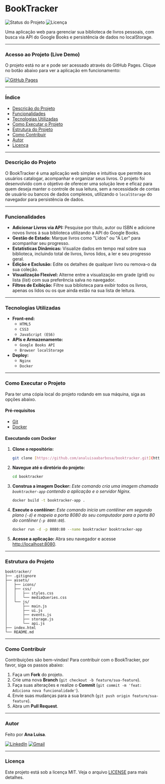# BookTracker 

![Status do Projeto](https://img.shields.io/badge/status-ativo-yellowgreen)
![Licença](https://img.shields.io/badge/license-MIT-blue)

Uma aplicação web para gerenciar sua biblioteca de livros pessoais, com busca via API do Google Books e persistência de dados no localStorage.

---
### Acesso ao Projeto (Live Demo)

O projeto está no ar e pode ser acessado através do GitHub Pages. Clique no botão abaixo para ver a aplicação em funcionamento:

[![GitHub Pages](https://img.shields.io/badge/GitHub%20Pages-222222?style=for-the-badge&logo=github&logoColor=white)](https://analuisaabarbosa.github.io/booktracker/)

---

### Índice

* [Descrição do Projeto](#-descrição-do-projeto)
* [Funcionalidades](#-funcionalidades)
* [Tecnologias Utilizadas](#-tecnologias-utilizadas)
* [Como Executar o Projeto](#-como-executar-o-projeto)
* [Estrutura do Projeto](#-estrutura-do-projeto)
* [Como Contribuir](#-como-contribuir)
* [Autor](#-autor)
* [Licença](#-licença)

---

### Descrição do Projeto

O BookTracker é uma aplicação web simples e intuitiva que permite aos usuários catalogar, acompanhar e organizar seus livros. O projeto foi desenvolvido com o objetivo de oferecer uma solução leve e eficaz para quem deseja manter o controle de sua leitura, sem a necessidade de contas de usuário ou bancos de dados complexos, utilizando o `localStorage` do navegador para persistência de dados.

---

### Funcionalidades

- **Adicionar Livros via API:** Pesquise por título, autor ou ISBN e adicione novos livros à sua biblioteca utilizando a API do Google Books.
- **Gestão de Estado:** Marque livros como "Lidos" ou "A Ler" para acompanhar seu progresso.
- **Estatísticas Dinâmicas:** Visualize dados em tempo real sobre sua biblioteca, incluindo total de livros, livros lidos, a ler e seu progresso geral.
- **Edição e Exclusão:** Edite os detalhes de qualquer livro ou remova-o da sua coleção.
- **Visualização Flexível:** Alterne entre a visualização em grade (grid) ou lista (list) com sua preferência salva no navegador.
- **Filtros de Exibição:** Filtre sua biblioteca para exibir todos os livros, apenas os lidos ou os que ainda estão na sua lista de leitura.

---

### Tecnologias Utilizadas

- **Front-end:**
  - `HTML5` 
  - `CSS3` 
  - `JavaScript (ES6)` 
- **APIs e Armazenamento:**
  - `Google Books API` 
  - `Browser localStorage` 
- **Deploy:**
  - `Nginx`
  - `Docker`

---

### Como Executar o Projeto

Para ter uma cópia local do projeto rodando em sua máquina, siga as opções abaixo.

#### Pré-requisitos

- [Git](https://git-scm.com/)
- [Docker](https://www.docker.com/products/docker-desktop/) 

#### Executando com Docker 

1.  **Clone o repositório:**
    ```bash
    git clone [https://github.com/analuisaabarbosa/booktracker.git](https://github.com/analuisaabarbosa/booktracker.git)
    ```

2.  **Navegue até o diretório do projeto:**
    ```bash
    cd booktracker
    ```

3.  **Construa a imagem Docker:**
    *Este comando cria uma imagem chamada `booktracker-app` contendo a aplicação e o servidor Nginx.*
    ```bash
    docker build -t booktracker-app .
    ```

4.  **Execute o contêiner:**
    *Este comando inicia um contêiner em segundo plano (`-d`) e mapeia a porta 8080 do seu computador para a porta 80 do contêiner (`-p 8080:80`).*
    ```bash
    docker run -d -p 8080:80 --name booktracker booktracker-app
    ```

5.  **Acesse a aplicação:**
    Abra seu navegador e acesse [http://localhost:8080](http://localhost:8080).

---
### Estrutura do Projeto
```
booktracker/
├── .gitignore
├── assets/
│   ├── icons/  
│   ├── css/
│   │   ├── styles.css
│   │   └── mediaQueries.css
│   └── js/
│       ├── main.js
│       ├── ui.js
│       ├── events.js
│       ├── storage.js
│       └── api.js
├── index.html
└── README.md
```

---

### Como Contribuir

Contribuições são bem-vindas! Para contribuir com o BookTracker, por favor, siga os passos abaixo:

1.  Faça um **Fork** do projeto.
2.  Crie uma nova **Branch** (`git checkout -b feature/sua-feature`).
3.  Faça suas alterações e realize o **Commit** (`git commit -m 'feat: Adiciona nova funcionalidade'`).
4.  Envie suas mudanças para a sua branch (`git push origin feature/sua-feature`).
5.  Abra um **Pull Request**.

---

### Autor

Feito por **Ana Luisa**.

[![LinkedIn](https://img.shields.io/badge/LinkedIn-0077B5?style=for-the-badge&logo=linkedin&logoColor=white)](https://www.linkedin.com/in/analuisaabarbosa/)
[![Gmail](https://img.shields.io/badge/Gmail-D14836?style=for-the-badge&logo=gmail&logoColor=white)](mailto:analuisaaugustob@gmail.com)

---

### Licença

Este projeto está sob a licença MIT. Veja o arquivo [LICENSE](https://github.com/analuisaabarbosa/booktracker/blob/main/LICENSE) para mais detalhes.
